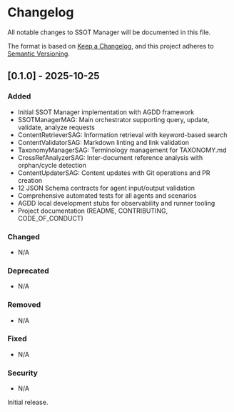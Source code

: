 # Changelog

All notable changes to SSOT Manager will be documented in this file.

The format is based on [Keep a Changelog](https://keepachangelog.com/en/1.0.0/),
and this project adheres to [Semantic Versioning](https://semver.org/spec/v2.0.0.html).

## [0.1.0] - 2025-10-25

### Added
- Initial SSOT Manager implementation with AGDD framework
- SSOTManagerMAG: Main orchestrator supporting query, update, validate, analyze requests
- ContentRetrieverSAG: Information retrieval with keyword-based search
- ContentValidatorSAG: Markdown linting and link validation
- TaxonomyManagerSAG: Terminology management for TAXONOMY.md
- CrossRefAnalyzerSAG: Inter-document reference analysis with orphan/cycle detection
- ContentUpdaterSAG: Content updates with Git operations and PR creation
- 12 JSON Schema contracts for agent input/output validation
- Comprehensive automated tests for all agents and scenarios
- AGDD local development stubs for observability and runner tooling
- Project documentation (README, CONTRIBUTING, CODE_OF_CONDUCT)

### Changed
- N/A

### Deprecated
- N/A

### Removed
- N/A

### Fixed
- N/A

### Security
- N/A

Initial release.
